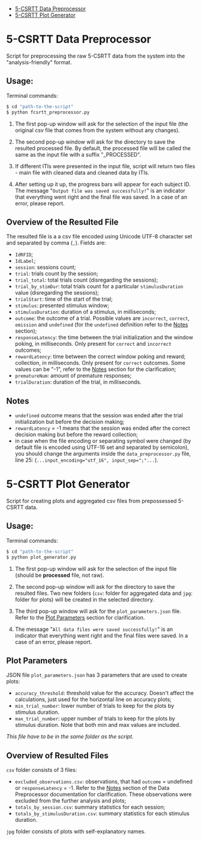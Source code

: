 * [5-CSRTT Data Preprocessor](#5-csrtt-data-preprocessor)
* [5-CSRTT Plot Generator](#5-csrtt-plot-generator)

# 5-CSRTT Data Preprocessor

Script for preprocessing the raw 5-CSRTT data from the system into the "analysis-friendly" format.

## Usage:

Terminal commands:

```bash
$ cd "path-to-the-script"
$ python fcsrtt_preprocessor.py
```

1. The first pop-up window will ask for the selection of the input file (the original csv file that comes from the system without any changes).

2. The second pop-up window will ask for the directory to save the resulted processed file. By default, the processed file will be called the same as the input file with a suffix "_PROCESSED".

3. If different ITIs were presented in the input file, script will return two files - main file with cleaned data and cleaned data by ITIs.

4. After setting up it up, the progress bars will appear for each subject ID. The message "`Output file was saved successfully!`" is an indicator that everything went right and the final file was saved. In a case of an error, please report.

## Overview of the Resulted File

The resulted file is a a csv file encoded using Unicode UTF-8 character set and separated by comma (`,`). Fields are:

* `IdRFID`;
* `IdLabel`;
* `session`: sessions count;
* `trial`: trials count by the session;
* `trial_total`: total trials count (disregarding the sessions);
* `trial_by_stimDur`: total trials count for a particular `stimulusDuration` value (disregarding the sessions);
* `trialStart`: time of the start of the trial;
* `stimulus`: presented stimulus window;
* `stimulusDuration`: duration of a stimulus, in milliseconds;
* `outcome`: the outcome of a trial. Possible values are `incorrect`, `correct`, `omission` and `undefined` (for the `undefined` definition refer to the [Notes](#notes) section);
* `responseLatency`: the time between the trial initialization and the window poking, in milliseconds. Only present for `correct` and `incorrect` outcomes;
* `rewardLatency`: time between the correct window poking and reward; collection, in milliseconds. Only present for `correct` outcomes. Some values can be "-1", refer to the [Notes](#notes) section for the clarification;
* `prematureNum`: amount of premature responses;
* `trialDuration`: duration of the trial, in milliseconds.

## Notes

* `undefined` outcome means that the session was ended after the trial initialization but before the decision making;
* `rewardLatency` = -1 means that the session was ended after the correct decision making but before the reward collection;
* in case when the file encoding or separating symbol were changed (by default file is encoded using UTF-16 set and separated by semicolon), you should change the arguments inside the `data_preprocessor.py` file, line 25: (`...input_encoding="utf_16", input_sep=";"...`).


# 5-CSRTT Plot Generator

Script for creating plots and aggregated csv files from prepossessed 5-CSRTT data.

## Usage:

Terminal commands:

```bash
$ cd "path-to-the-script"
$ python plot_generator.py
```

1. The first pop-up window will ask for the selection of the input file (should be **processed** file, not raw).

2. The second pop-up window will ask for the directory to save the resulted files. Two new folders (`csv`: folder for aggregated data and `jpg`: folder for plots) will be created in the selected directory.

3. The third pop-up window will ask for the `plot_parameters.json` file. Refer to the [Plot Parameters](#plot-parameters) section for clarification.

4. The message "`All data files were saved successfully!`" is an indicator that everything went right and the final files were saved. In a case of an error, please report.

## Plot Parameters

JSON file `plot_parameters.json` has 3 parameters that are used to create plots:

* `accuracy_threshold`: threshold value for the accuracy. Doesn't affect the calculations, just used for the horizontal line on accuracy plots;
* `min_trial_number`: lower number of trials to keep for the plots by stimulus duration.
* `max_trial_number`: upper number of trials to keep for the plots by stimulus duration. Note that both min and max values are included.

*This file have to be in the same folder as the script.*

## Overview of Resulted Files

`csv` folder consists of 3 files:

* `excluded_observations.csv`: observations, that had `outcome` = undefined or `responseLatency` = -1. Refer to the [Notes](https://github.com/ruslan-kl/5CSRTT-analysis/tree/master/data_preprocessor#notes) section of the Data Preprocessor documentation for clarification. These observations were excluded from the further analysis and plots;
* `totals_by_session.csv`: summary statistics for each session;
* `totals_by_stimulusDuration.csv`: summary statistics for each stimulus duration.

`jpg` folder consists of plots with self-explanatory names.
